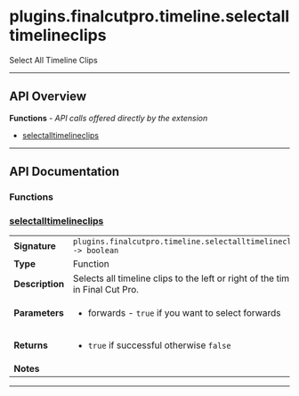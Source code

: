 # plugins.finalcutpro.timeline.selectalltimelineclips

Select All Timeline Clips

---

## API Overview
**Functions** - _API calls offered directly by the extension_
 * [selectalltimelineclips](#selectalltimelineclips)


---

## API Documentation

### Functions


### [selectalltimelineclips](#selectalltimelineclips)

|                                             |                                                                                     |
| --------------------------------------------|-------------------------------------------------------------------------------------|
| **Signature**                               | `plugins.finalcutpro.timeline.selectalltimelineclips(forwards) -> boolean`                                                                    |
| **Type**                                    | Function                                                                     |
| **Description**                             | Selects all timeline clips to the left or right of the timeline playhead in Final Cut Pro.                                                                     |
| **Parameters**                              | <ul><li>forwards - `true` if you want to select forwards</li></ul> |
| **Returns**                                 | <ul><li>`true` if successful otherwise `false`</li></ul>          |
| **Notes**                                   | <ul></ul>                |

---
